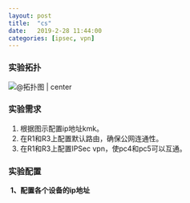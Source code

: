 ```yaml
---
layout: post
title:  "cs"
date:   2019-2-28 11:44:00
categories: [ipsec, vpn]
---
```


### 实验拓扑

![@拓扑图 | center ](E:\SourceCode\GitHub\98chenxi.github.io\static\img\_posts\1551236715390.png)

### 实验需求

1. 根据图示配置ip地址kmk。
2. 在R1和R3上配置默认路由，确保公网连通性。
3. 在R1和R3上配置IPSec vpn，使pc4和pc5可以互通。

### 实验配置

​	**1、配置各个设备的ip地址**



